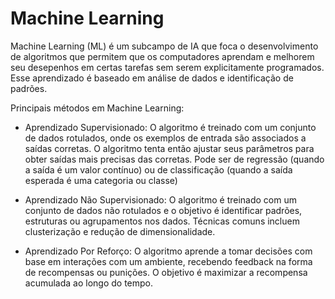 # Machine Learning

Machine Learning (ML) é um subcampo de IA que foca o desenvolvimento de algoritmos que permitem que os computadores aprendam e melhorem seu desepenhos em certas tarefas sem serem explicitamente programados. Esse aprendizado é baseado em análise de dados e identificação de padrões.

Principais métodos em Machine Learning:
- Aprendizado Supervisionado: O algoritmo é treinado com um conjunto de  dados rotulados, onde os exemplos de entrada são associados a saídas corretas. O algoritmo tenta então ajustar seus parâmetros para obter saídas mais precisas das corretas. Pode ser de regressão (quando a saída é um valor contínuo) ou de classificação (quando a saída esperada é uma categoria ou classe)

- Aprendizado Não Supervisionado: O algoritmo é treinado com um conjunto de dados não rotulados e o objetivo é identificar padrões, estruturas ou agrupamentos nos dados. Técnicas comuns incluem clusterização e redução de dimensionalidade.

- Aprendizado Por Reforço: O algoritmo aprende a tomar decisões com base em interações com um ambiente, recebendo feedback na forma de recompensas ou punições. O objetivo é maximizar a recompensa acumulada ao longo do tempo.